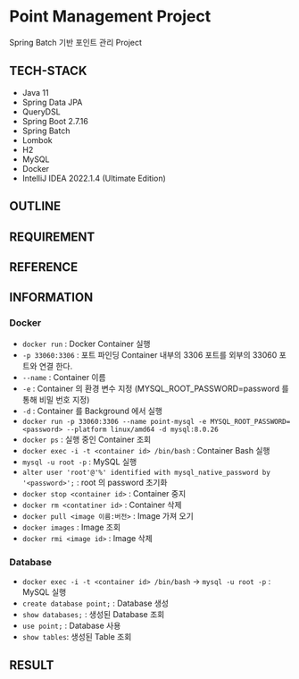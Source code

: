 # Point Management Project
Spring Batch 기반 포인트 관리 Project

## TECH-STACK
- Java 11
- Spring Data JPA
- QueryDSL
- Spring Boot 2.7.16
- Spring Batch
- Lombok
- H2
- MySQL
- Docker
- IntelliJ IDEA 2022.1.4 (Ultimate Edition)

## OUTLINE

## REQUIREMENT

## REFERENCE

## INFORMATION
### Docker
- `docker run` : Docker Container 실행
- `-p 33060:3306` : 포트 파인딩 Container 내부의 3306 포트를 외부의 33060 포트와 연결 한다.
- `--name` : Container 이름
- `-e` : Container 의 환경 변수 지정 (MYSQL_ROOT_PASSWORD=password 를 통해 비밀 번호 지정) 
- `-d` : Container 를  Background 에서 실행
- `docker run -p 33060:3306 --name point-mysql -e MYSQL_ROOT_PASSWORD=<password> --platform linux/amd64 -d mysql:8.0.26`
- `docker ps` : 실행 중인 Container 조회
- `docker exec -i -t <container id> /bin/bash` : Container Bash 실행
- `mysql -u root -p` : MySQL 실행
- `alter user 'root'@'%' identified with mysql_native_password by '<password>';` : root 의 password 초기화
- `docker stop <container id>` : Container 중지
- `docker rm <contatiner id>` : Container 삭제
- `docker pull <image 이름:버전>` : Image 가져 오기
- `docker images` : Image 조회
- `docker rmi <image id>` : Image 삭제

### Database
- `docker exec -i -t <container id> /bin/bash` -> `mysql -u root -p` : MySQL 실행
- `create database point;` : Database 생성
- `show databases;` : 생성된 Database 조회
- `use point;` : Database 사용
- `show tables`: 생성된 Table 조회

## RESULT